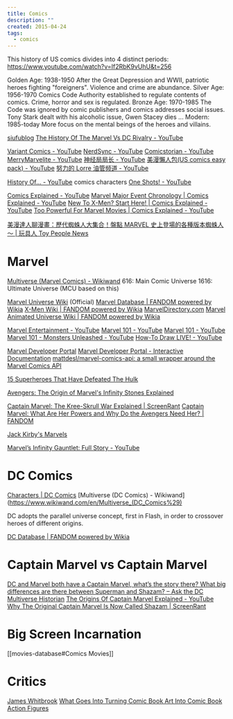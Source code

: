 ```yaml
---
title: Comics
description: ""
created: 2015-04-24
tags:
  - comics
---
```


This history of US comics divides into 4 distinct periods:
<https://www.youtube.com/watch?v=If2RbK9vUhU&t=256>

Golden Age: 1938-1950
After the Great Depression and WWII, patriotic heroes fighting "foreigners". Violence and crime are abundance.
Silver Age: 1956-1970
Comics Code Authority established to regulate contents of comics. Crime, horror and sex is regulated.
Bronze Age: 1970-1985
The Code was ignored by comic publishers and comics addresses social issues. Tony Stark dealt with his alcoholic issue, Gwen Stacey dies ...
Modern: 1985-today
More focus on the mental beings of the heroes and villains.

[siufublog](https://siufublog.wordpress.com/)
[The History Of The Marvel Vs DC Rivalry - YouTube](https://www.youtube.com/watch?v=sXmyW7rCVR0)

[Variant Comics - YouTube](https://www.youtube.com/channel/UC4kjDjhexSVuC8JWk4ZanFw)
[NerdSync - YouTube](https://www.youtube.com/channel/UCURz5rKDgt7YibUSageNhEw)
[Comicstorian - YouTube](https://www.youtube.com/channel/UCmA-0j6DRVQWo4skl8Otkiw)
[MerryMarvelite - YouTube](https://www.youtube.com/c/MerryMarvelite)
[神经局局长 - YouTube](https://www.youtube.com/channel/UCliLrX-qiSo-LvpqHdjN87Q)
[美漫懶人包(US comics easy pack) - YouTube](https://www.youtube.com/playlist?list=PLSYYuRn7FAnX5FQjaTH51siG6bPP7JslH)
[努力的 Lorre 油管频道 - YouTube](https://www.youtube.com/channel/UCKMZ34aa78_8tsPpIeuIMmA)

[History Of... - YouTube](https://www.youtube.com/playlist?list=PL92anhRfLV9IlgS10t4BhlBR6e2s7ZoWL) comics characters
[One Shots! - YouTube](https://www.youtube.com/playlist?list=PL92anhRfLV9Lyqxv3wCONNfSB25D3loVN)

[Comics Explained - YouTube](https://www.youtube.com/c/comicsexplained)
[Marvel Major Event Chronology | Comics Explained - YouTube](https://www.youtube.com/playlist?list=PL9sO35KZL50yZh5dXW-7l93VZp7Ct4vYA)
[New To X-Men? Start Here! | Comics Explained - YouTube](https://www.youtube.com/playlist?list=PL9sO35KZL50y6mF4N-NCUXeAtj9P78_Cp)
[Too Powerful For Marvel Movies | Comics Explained - YouTube](https://www.youtube.com/playlist?list=PL9sO35KZL50w5_ObILpwuVvbsZCPFAIak)

[美漫達人聊漫畫：歷代蜘蛛人大集合！盤點 MARVEL 史上登場的各種版本蜘蛛人～ | 玩具人 Toy People News](https://www.toy-people.com/?p=39013)

# Marvel

[Multiverse (Marvel Comics) - Wikiwand](<https://www.wikiwand.com/en/Multiverse_(Marvel_Comics)>)
616: Main Comic Universe
1616: Ultimate Universe (MCU based on this)

[Marvel Universe Wiki](http://marvel.com/universe/Main_Page) (Official)
[Marvel Database | FANDOM powered by Wikia](https://marvel.fandom.com/wiki/Marvel_Database)
[X-Men Wiki | FANDOM powered by Wikia](https://x-men.fandom.com/wiki/X-Men_Wiki)
[MarvelDirectory.com](http://www.marveldirectory.com/index.htm)
[Marvel Animated Universe Wiki | FANDOM powered by Wikia](https://marvelanimated.fandom.com/wiki/Marvel_Animated_Universe_Wiki)

[Marvel Entertainment - YouTube](https://www.youtube.com/c/marvel)
[Marvel 101 - YouTube](https://www.youtube.com/playlist?list=PLK5HARgNfgj-PrPFWJ18sMP1ikSvKP8IW)
[Marvel 101 - YouTube](https://www.youtube.com/playlist?list=PLK5HARgNfgj9PzWN_8236ehpoGcrjdBgL)
[Marvel 101 - Monsters Unleashed - YouTube](https://www.youtube.com/playlist?list=PLK5HARgNfgj_Fj49LrFvpxPDK42UpkYhT)
[How-To Draw LIVE! - YouTube](https://www.youtube.com/playlist?list=PLK5HARgNfgj8rW0EIVOLESQRHYW0QY2j8)

[Marvel Developer Portal](http://developer.marvel.com/)
[Marvel Developer Portal - Interactive Documentation](https://developer.marvel.com/docs)
[mattdesl/marvel-comics-api: a small wrapper around the Marvel Comics API](https://github.com/mattdesl/marvel-comics-api)

[15 Superheroes That Have Defeated The Hulk](http://screenrant.com/superheroes-that-have-defeated-the-hulk/)

[Avengers: The Origin of Marvel's Infinity Stones Explained](https://screenrant.com/marvel-infinity-stones-origin-comics-explained/)

[Captain Marvel: The Kree-Skrull War Explained | ScreenRant](https://screenrant.com/captain-marvel-kree-skull-war-comics/)
[Captain Marvel: What Are Her Powers and Why Do the Avengers Need Her? | FANDOM](https://www.fandom.com/articles/captain-marvel-powers)

[Jack Kirby's Marvels](https://www.imaginaryworldspodcast.org/jack-kirby-s-marvels.html)

[Marvel’s Infinity Gauntlet: Full Story - YouTube](https://www.youtube.com/watch?v=vxw00NkUugo)

# DC Comics

[Characters | DC Comics](http://www.dccomics.com/characters)
[Multiverse (DC Comics) - Wikiwand](https://www.wikiwand.com/en/Multiverse_(DC_Comics%29)

DC adopts the parallel universe concept, first in Flash, in order to crossover heroes of different origins.

[DC Database | FANDOM powered by Wikia](https://dc.fandom.com/wiki/DC_Comics_Database)

# Captain Marvel vs Captain Marvel

[DC and Marvel both have a Captain Marvel, what’s the story there? What big differences are there between Superman and Shazam? – Ask the DC Multiverse Historian](https://dcmultiversehistorian.wordpress.com/2014/12/03/dc-and-marvel-both-have-a-captain-marvel-whats-the-story-there-also-what-big-differences-are-there-between-superman-and-shazam/amp/)
[The Origins Of Captain Marvel Explained - YouTube](https://www.youtube.com/watch?v=SAQ8ha08oPM)
[Why The Original Captain Marvel Is Now Called Shazam | ScreenRant](https://screenrant.com/captain-marvel-original-shazam-name-explained/)

# Big Screen Incarnation

[[movies-database#Comics Movies]]

# Critics

[James Whitbrook](http://kinja.com/Ursus-Veritas)
[What Goes Into Turning Comic Book Art Into Comic Book Action Figures](http://toybox.io9.com/what-goes-into-turning-comic-book-art-into-comic-book-a-1697029147)
